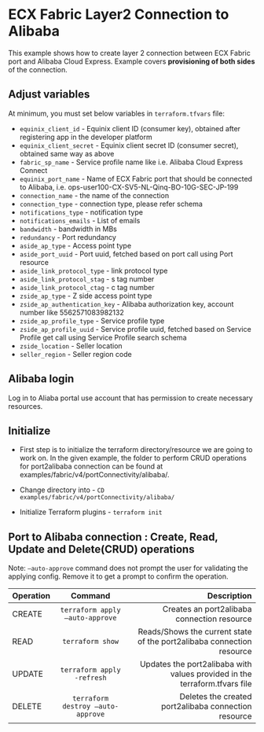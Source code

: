 # ECX Fabric Layer2 Connection to Alibaba

This example shows how to create layer 2 connection between ECX Fabric port and Alibaba Cloud Express.
Example covers **provisioning of both sides** of the connection.

## Adjust variables

At minimum, you must set below variables in `terraform.tfvars` file:

- `equinix_client_id` - Equinix client ID (consumer key), obtained after registering app in the developer platform
- `equinix_client_secret` - Equinix client secret ID (consumer secret), obtained same way as above
- `fabric_sp_name` - Service profile name like i.e. Alibaba Cloud Express Connect
- `equinix_port_name` -  Name of ECX Fabric port that should be connected to Alibaba, i.e. ops-user100-CX-SV5-NL-Qinq-BO-10G-SEC-JP-199
- `connection_name` - the name of the connection
- `connection_type` - connection type, please refer schema
- `notifications_type` - notification type
- `notifications_emails` - List of emails
- `bandwidth` - bandwidth in MBs
- `redundancy` - Port redundancy
- `aside_ap_type` - Access point type 
- `aside_port_uuid` - Port uuid, fetched based on port call using Port resource
- `aside_link_protocol_type` - link protocol type
- `aside_link_protocol_stag` - s tag number
- `aside_link_protocol_ctag` - c tag number
- `zside_ap_type` - Z side access point type
- `zside_ap_authentication_key` - Alibaba authorization key, account number like 5562571083982132
- `zside_ap_profile_type` - Service profile type
- `zside_ap_profile_uuid` - Service profile uuid, fetched based on Service Profile get call using Service Profile search schema
- `zside_location` - Seller location
- `seller_region` - Seller region code

## Alibaba login

Log in to Aliaba portal use account that has permission to create
necessary resources.

## Initialize
- First step is to initialize the terraform directory/resource we are going to work on.
  In the given example, the folder to perform CRUD operations for port2alibaba connection can be found at examples/fabric/v4/portConnectivity/alibaba/.

- Change directory into - `CD examples/fabric/v4/portConnectivity/alibaba/`
- Initialize Terraform plugins - `terraform init`

## Port to Alibaba connection  : Create, Read, Update and Delete(CRUD) operations
Note: `–auto-approve` command does not prompt the user for validating the applying config. Remove it to get a prompt to confirm the operation.

| Operation |              Command              |                                                                Description |
|:----------|:---------------------------------:|---------------------------------------------------------------------------:|
| CREATE    |  `terraform apply –auto-approve`  |                                Creates an port2alibaba connection resource |
| READ      |         `terraform show`          |      Reads/Shows the current state of the port2alibaba connection resource |
| UPDATE    |    `terraform apply -refresh`     | Updates the port2alibaba with values provided in the terraform.tfvars file |
| DELETE    | `terraform destroy –auto-approve` |                       Deletes the created port2alibaba connection resource |
